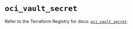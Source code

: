 # `oci_vault_secret`

Refer to the Terraform Registry for docs: [`oci_vault_secret`](https://registry.terraform.io/providers/oracle/oci/7.19.0/docs/resources/vault_secret).
